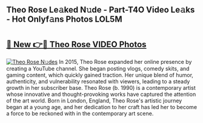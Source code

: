 ## Theo Rose Le𝚊ked N𝚞de - Part-T4O Video Le𝚊ks - Hot Onlyf𝚊ns Photos LOL5M

# <h2><a href="http://ac36693.deff.icu/?id=Theo+Rose">🔗 New 👉🔴 Theo Rose VIDEO Photos</a></h2>

[![Theo Rose N𝚞des](https://i.imgur.com/rIISA9y.gif)](http://ac36693.deff.icu/?id=Theo+Rose)
In 2015, Theo Rose expanded her online presence by creating a YouTube channel. She began posting vlogs, comedy skits, and gaming content, which quickly gained traction. Her unique blend of humor, authenticity, and vulnerability resonated with viewers, leading to a steady growth in her subscriber base. Theo Rose (b. 1990) is a contemporary artist whose innovative and thought-provoking works have captured the attention of the art world. Born in London, England, Theo Rose's artistic journey began at a young age, and her dedication to her craft has led her to become a force to be reckoned with in the contemporary art scene.
